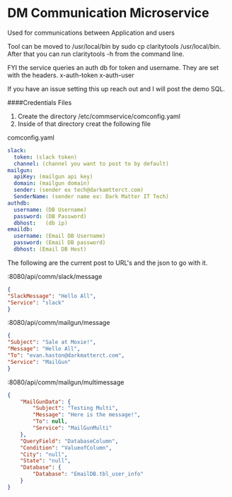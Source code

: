 # DM Communication Microservice
Used for communications between Application and users





Tool can be moved to /usr/local/bin by sudo cp claritytools /usr/local/bin.  After that you can run claritytools -h from the command line. 

FYI the service queries an auth db for token and username. They are set with the headers.
x-auth-token 
x-auth-user

If you have an issue setting this up reach out and I will post the demo SQL.

####Credentials Files

1. Create the directory /etc/commservice/comconfig.yaml
2. Inside of that directory creat the following file 

comconfig.yaml

```yaml
slack:
  token: (slack token)
  channel: (channel you want to post to by default)
mailgun:
  apiKey: (mailgun api key)
  domain: (mailgun domain)
  sender: (sender ex tech@darkamtterct.com)
  SenderName: (sender name ex: Dark Matter IT Tech)
authdb:
  username: (DB Username)
  password: (DB Password)
  dbhost:   (db ip)
emaildb:
  username: (Email DB Username)
  password: (Email DB password)
  dbhost: (Email DB Host)

```

The following are the current post to URL's and the json to go with it. 

:8080/api/comm/slack/message

```json 
{
"SlackMessage": "Hello All",
"Service": "slack"
}
```

:8080/api/comm/mailgun/message
```json
{
"Subject": "Sale at Moxie!",
"Message": "Hello All",
"To": "evan.haston@darkmatterct.com",
"Service": "MailGun"
}
```

:8080/api/comm/mailgun/multimessage
```json 
{
	"MailGunData": {
		"Subject": "Testing Multi", 
		"Message": "Here is the message!",
		"To": null, 
		"Service": "MailGunMulti"
	},
	"QueryField": "DatabaseColumn",
	"Condition": "ValueofColumn",
	"City": "null", 
	"State": "null",
	"Database": {
		"Database": "EmailDB.tbl_user_info"
	}
}
```

